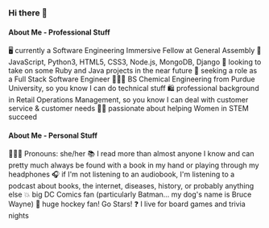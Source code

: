 ### Hi there 👋

#### About Me - Professional Stuff
🖥 currently a Software Engineering Immersive Fellow at General Assembly
📝 JavaScript, Python3, HTML5, CSS3, Node.js, MongoDB, Django
🔭 looking to take on some Ruby and Java projects in the near future
🤔 seeking a role as a Full Stack Software Engineer
👩🏻‍🔬 BS Chemical Engineering from Purdue University, so you know I can do technical stuff
🛍 professional background in Retail Operations Management, so you know I can deal with customer service & customer needs
👯‍♀️ passionate about helping Women in STEM succeed

#### About Me - Personal Stuff
💁🏻‍♀️ Pronouns: she/her
📚 I read more than almost anyone I know and can pretty much always be found with a book in my hand or playing through my headphones
🎧 if I'm not listening to an audiobook, I'm listening to a podcast about books, the internet, diseases, history, or probably anything else
💥 big DC Comics fan (particularly Batman... my dog's name is Bruce Wayne)
🏒 huge hockey fan! Go Stars!
❓ I live for board games and trivia nights
